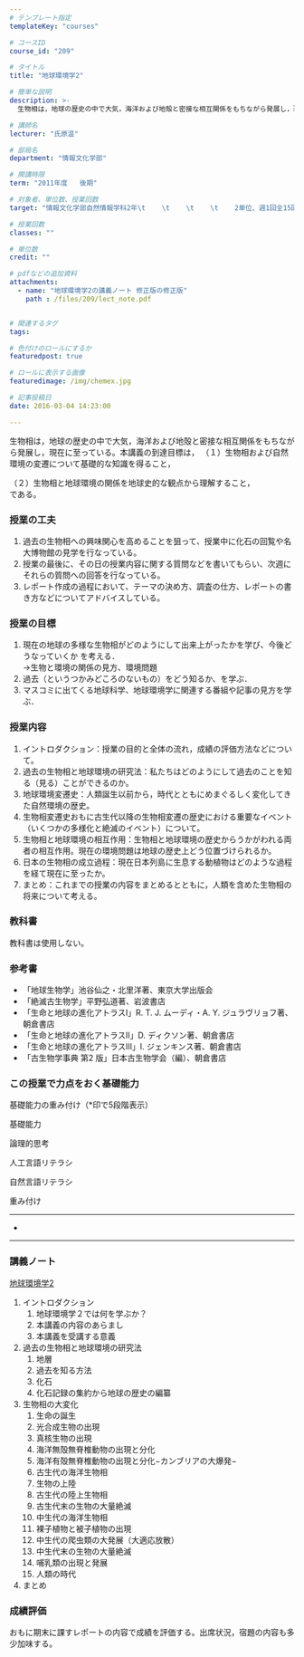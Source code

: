 ```yaml
---
# テンプレート指定
templateKey: "courses"

# コースID
course_id: "209"

# タイトル
title: "地球環境学2"

# 簡単な説明
description: >-
  生物相は，地球の歴史の中で大気，海洋および地殻と密接な相互関係をもちながら発展し，現在に至っている。本講義の到達目標は， （１）生物相および自然環境の変遷について基礎的な知識を得ること，  （２...

# 講師名
lecturer: "氏原温"

# 部局名
department: "情報文化学部"

# 開講時限
term: "2011年度	後期"

# 対象者、単位数、授業回数
target: "情報文化学部自然情報学科2年\t    \t    \t    \t    2単位、週1回全15回"

# 授業回数
classes: ""

# 単位数
credit: ""

# pdfなどの追加資料
attachments: 
  - name: "地球環境学2の講義ノート 修正版の修正版" 
    path : /files/209/lect_note.pdf


# 関連するタグ
tags:

# 色付けのロールにするか
featuredpost: true

# ロールに表示する画像
featuredimage: /img/chemex.jpg

# 記事投稿日
date: 2016-03-04 14:23:00

---
```

生物相は，地球の歴史の中で大気，海洋および地殻と密接な相互関係をもちながら発展し，現在に至っている。本講義の到達目標は， （１）生物相および自然環境の変遷について基礎的な知識を得ること，

  
（２）生物相と地球環境の関係を地球史的な観点から理解すること，  
である。
### 授業の工夫

  1. 過去の生物相への興味関心を高めることを狙って、授業中に化石の回覧や名大博物館の見学を行なっている。
  2. 授業の最後に、その日の授業内容に関する質問などを書いてもらい、次週にそれらの質問への回答を行なっている。
  3. レポート作成の過程において、テーマの決め方、調査の仕方、レポートの書き方などについてアドバイスしている。

### 授業の目標

  1. 現在の地球の多様な生物相がどのようにして出来上がったかを学び、今後どうなっていくか を考える．  
    →生物と環境の関係の見方、環境問題
  2. 過去（というつかみどころのないもの）をどう知るか、を学ぶ．
  3. マスコミに出てくる地球科学、地球環境学に関連する番組や記事の見方を学ぶ．

### 授業内容

  1. イントロダクション：授業の目的と全体の流れ，成績の評価方法などについて。
  2. 過去の生物相と地球環境の研究法：私たちはどのようにして過去のことを知る（見る）ことができるのか。
  3. 地球環境変遷史：人類誕生以前から，時代とともにめまぐるしく変化してきた自然環境の歴史。
  4. 生物相変遷史おもに古生代以降の生物相変遷の歴史における重要なイベント（いくつかの多様化と絶滅のイベント）について。
  5. 生物相と地球環境の相互作用：生物相と地球環境の歴史からうかがわれる両者の相互作用。現在の環境問題は地球の歴史上どう位置づけられるか。
  6. 日本の生物相の成立過程：現在日本列島に生息する動植物はどのような過程を経て現在に至ったか。
  7. まとめ：これまでの授業の内容をまとめるとともに，人類を含めた生物相の将来について考える。

### 教科書

教科書は使用しない。

### 参考書 

  * 「地球生物学」池谷仙之・北里洋著、東京大学出版会
  * 「絶滅古生物学」平野弘道著、岩波書店
  * 「生命と地球の進化アトラスI」R. T. J. ムーディ・A. Y. ジュラヴリョフ著、朝倉書店
  * 「生命と地球の進化アトラスII」D. ディクソン著、朝倉書店
  * 「生命と地球の進化アトラスIII」I. ジェンキンス著、朝倉書店
  * 「古生物学事典 第2 版」日本古生物学会（編）、朝倉書店 

### この授業で力点をおく基礎能力

基礎能力の重み付け（*印で5段階表示） 

基礎能力

論理的思考

人工言語リテラシ

自然言語リテラシ

重み付け

***

*

***

### 講義ノート


[地球環境学2](/files/209/lect_note.pdf) 

  1. イントロダクション 
      1. 地球環境学２では何を学ぶか？
      2. 本講義の内容のあらまし
      3. 本講義を受講する意義
  2. 過去の生物相と地球環境の研究法 
      1. 地層
      2. 過去を知る方法
      3. 化石
      4. 化石記録の集約から地球の歴史の編纂
  3. 生物相の大変化 
      1. 生命の誕生
      2. 光合成生物の出現
      3. 真核生物の出現
      4. 海洋無殻無脊椎動物の出現と分化
      5. 海洋有殻無脊椎動物の出現と分化−カンブリアの大爆発−
      6. 古生代の海洋生物相
      7. 生物の上陸
      8. 古生代の陸上生物相
      9. 古生代末の生物の大量絶滅
     10. 中生代の海洋生物相
     11. 裸子植物と被子植物の出現
     12. 中生代の爬虫類の大発展（大適応放散）
     13. 中生代末の生物の大量絶滅
     14. 哺乳類の出現と発展
     15. 人類の時代
  4. まとめ

### 成績評価

おもに期末に課すレポートの内容で成績を評価する。出席状況，宿題の内容も多少加味する。
